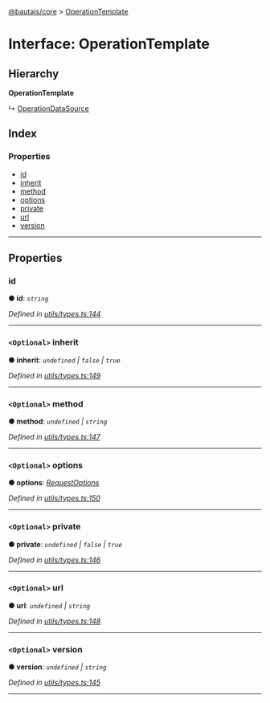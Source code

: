 [@bautajs/core](../README.md) > [OperationTemplate](../interfaces/operationtemplate.md)

# Interface: OperationTemplate

## Hierarchy

**OperationTemplate**

↳  [OperationDataSource](operationdatasource.md)

## Index

### Properties

* [id](operationtemplate.md#id)
* [inherit](operationtemplate.md#inherit)
* [method](operationtemplate.md#method)
* [options](operationtemplate.md#options)
* [private](operationtemplate.md#private)
* [url](operationtemplate.md#url)
* [version](operationtemplate.md#version)

---

## Properties

<a id="id"></a>

###  id

**● id**: *`string`*

*Defined in [utils/types.ts:144](https://github.axa.com/Digital/bauta-nodejs/blob/9b864df/packages/bautajs/src/utils/types.ts#L144)*

___
<a id="inherit"></a>

### `<Optional>` inherit

**● inherit**: *`undefined` \| `false` \| `true`*

*Defined in [utils/types.ts:149](https://github.axa.com/Digital/bauta-nodejs/blob/9b864df/packages/bautajs/src/utils/types.ts#L149)*

___
<a id="method"></a>

### `<Optional>` method

**● method**: *`undefined` \| `string`*

*Defined in [utils/types.ts:147](https://github.axa.com/Digital/bauta-nodejs/blob/9b864df/packages/bautajs/src/utils/types.ts#L147)*

___
<a id="options"></a>

### `<Optional>` options

**● options**: *[RequestOptions](requestoptions.md)*

*Defined in [utils/types.ts:150](https://github.axa.com/Digital/bauta-nodejs/blob/9b864df/packages/bautajs/src/utils/types.ts#L150)*

___
<a id="private"></a>

### `<Optional>` private

**● private**: *`undefined` \| `false` \| `true`*

*Defined in [utils/types.ts:146](https://github.axa.com/Digital/bauta-nodejs/blob/9b864df/packages/bautajs/src/utils/types.ts#L146)*

___
<a id="url"></a>

### `<Optional>` url

**● url**: *`undefined` \| `string`*

*Defined in [utils/types.ts:148](https://github.axa.com/Digital/bauta-nodejs/blob/9b864df/packages/bautajs/src/utils/types.ts#L148)*

___
<a id="version"></a>

### `<Optional>` version

**● version**: *`undefined` \| `string`*

*Defined in [utils/types.ts:145](https://github.axa.com/Digital/bauta-nodejs/blob/9b864df/packages/bautajs/src/utils/types.ts#L145)*

___

